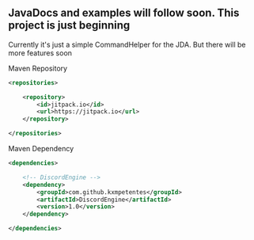 ## JavaDocs and examples will follow soon. This project is just beginning

Currently it's just a simple CommandHelper for the JDA. But there will be more features soon

Maven Repository

````xml
<repositories>

    <repository>
        <id>jitpack.io</id>
        <url>https://jitpack.io</url>
    </repository>

</repositories>
````

Maven Dependency

````xml
<dependencies>

    <!-- DiscordEngine -->
    <dependency>
        <groupId>com.github.kxmpetentes</groupId>
        <artifactId>DiscordEngine</artifactId>
        <version>1.0</version>
    </dependency>

</dependencies>
````